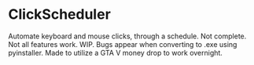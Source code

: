 # ClickScheduler 
Automate keyboard and mouse clicks, through a schedule. Not complete. Not all features work. WIP. Bugs appear when converting to .exe using pyinstaller. Made to utilize a GTA V money drop to work overnight.

